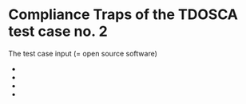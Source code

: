 # Compliance Traps of the TDOSCA test case no. 2 

The test case input (= open source software)

*  
* 
* 
*  
